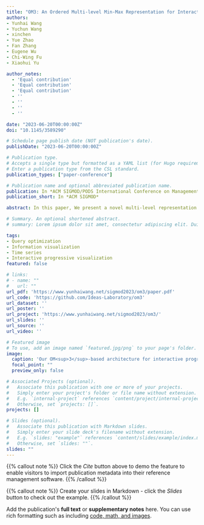```yaml
---
title: "OM3: An Ordered Multi-level Min-Max Representation for Interactive Progressive Visualization of Time Series"
authors:
- Yunhai Wang
- Yuchun Wang
- xinchen
- Yue Zhao
- Fan Zhang
- Eugene Wu
- Chi-Wing Fu
- Xiaohui Yu

author_notes:
  - 'Equal contribution'
  - 'Equal contribution'
  - 'Equal contribution'
  - ''
  - ''
  - ''
  - ''

date: "2023-06-20T00:00:00Z"
doi: "10.1145/3589290"

# Schedule page publish date (NOT publication's date).
publishDate: "2023-06-20T00:00:00Z"

# Publication type.
# Accepts a single type but formatted as a YAML list (for Hugo requirements).
# Enter a publication type from the CSL standard.
publication_types: ["paper-conference"]

# Publication name and optional abbreviated publication name.
publication: In *ACM SIGMOD/PODS International Conference on Management of Data*
publication_short: In *ACM SIGMOD*

abstract: In this paper, We present a novel multi-level representation of time series called OM3 that facilitates efficient interactive progressive visualization of large data stored in a database and supports various interactions such as resizing, panning, zooming, and visual query. Based on our proposed line-segment aggregation, this representation can produce error-free line visualizations that preserve the shape of a time series in windows of arbitrary sizes. To reduce the interaction latency, we develop an incremental tree-based query strategy to support progressive visualizations, allowing a finer control on the accuracy-time tradeoff. We quantitatively compare OM3 with state-of-the-art methods, including a method implemented on a leading time-series database InfluxDB, in two settings with databases residing either in the local area network or on the cloud. Results show that OM3 maintains a low latency within 300 ms on the web browser and a high data reduction ratio regardless of the data size (ranging from millions to billions of records), achieving around 1,000 times faster than the state-of-the-art methods on the largest dataset experimented with.

# Summary. An optional shortened abstract.
# summary: Lorem ipsum dolor sit amet, consectetur adipiscing elit. Duis posuere tellus ac convallis placerat. Proin tincidunt magna sed ex sollicitudin condimentum.

tags:
- Query optimization
- Information visualization
- Time series
- Interactive progressive visualization
featured: false

# links:
# - name: ""
#   url: ""
url_pdf: 'https://www.yunhaiwang.net/sigmod2023/om3/paper.pdf'
url_code: 'https://github.com/Ideas-Laboratory/om3'
url_dataset: ''
url_poster: ''
url_project: 'https://www.yunhaiwang.net/sigmod2023/om3/'
url_slides: ''
url_source: ''
url_video: ''

# Featured image
# To use, add an image named `featured.jpg/png` to your page's folder. 
image:
  caption: 'Our OM<sup>3</sup>-based architecture for interactive progressive error-free visualization of time series stored.'
  focal_point: ""
  preview_only: false

# Associated Projects (optional).
#   Associate this publication with one or more of your projects.
#   Simply enter your project's folder or file name without extension.
#   E.g. `internal-project` references `content/project/internal-project/index.md`.
#   Otherwise, set `projects: []`.
projects: []

# Slides (optional).
#   Associate this publication with Markdown slides.
#   Simply enter your slide deck's filename without extension.
#   E.g. `slides: "example"` references `content/slides/example/index.md`.
#   Otherwise, set `slides: ""`.
slides: ""
---
```


{{% callout note %}}
Click the *Cite* button above to demo the feature to enable visitors to import publication metadata into their reference management software.
{{% /callout %}}

{{% callout note %}}
Create your slides in Markdown - click the *Slides* button to check out the example.
{{% /callout %}}

Add the publication's **full text** or **supplementary notes** here. You can use rich formatting such as including [code, math, and images](https://docs.hugoblox.com/content/writing-markdown-latex/).
